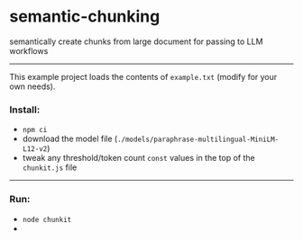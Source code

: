 # semantic-chunking
semantically create chunks from large document for passing to LLM workflows

---

This example project loads the contents of `example.txt` (modify for your own needs).

### Install:
- `npm ci`
- download the model file (`./models/paraphrase-multilingual-MiniLM-L12-v2`)
- tweak any threshold/token count `const` values in the top of the `chunkit.js` file

---

### Run:
- `node chunkit`
- 
